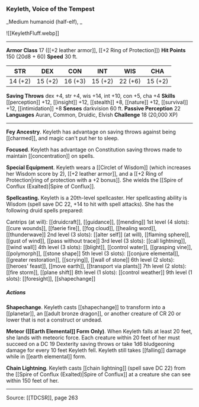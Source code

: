### Keyleth, Voice of the Tempest
_Medium humanoid (half-elf), _

![[KeylethFluff.webp]]




---

**Armor Class** 17 ([[+2 leather armor]], [[+2 Ring of Protection]])
**Hit Points** 150 (20d8 + 60)
**Speed** 30 ft.

| STR     | DEX     | CON     | INT     | WIS     | CHA     |
|---------|---------|---------|---------|---------|---------|
| 14 (+2) | 15 (+2) | 16 (+3) | 15 (+2) | 22 (+6) | 15 (+2) |

**Saving Throws** dex +4, str +4, wis +14, int +10, con +5, cha +4
**Skills** [[perception]] +12, [[insight]] +12, [[stealth]] +8, [[nature]] +12, [[survival]] +12, [[intimidation]] +8
**Senses** darkvision 60 ft.
**Passive Perception** 22
**Languages** Auran, Common, Druidic, Elvish
**Challenge** 18 (20,000 XP)

---

**Fey Ancestry**. Keyleth has advantage on saving throws against being [[charmed]], and magic can't put her to sleep.

**Focused**. Keyleth has advantage on Constitution saving throws made to maintain [[concentration]] on spells.

**Special Equipment**. Keyleth wears a [[Circlet of Wisdom]] (which increases her Wisdom score by 2), [[+2 leather armor]], and a [[+2 Ring of Protection|ring of protection with a +2 bonus]]. She wields the [[Spire of Conflux (Exalted)|Spire of Conflux]].

**Spellcasting.** Keyleth is a 20th-level spellcaster. Her spellcasting ability is Wisdom (spell save DC 22, +14 to hit with spell attacks). She has the following druid spells prepared:

Cantrips (at will): [[druidcraft]], [[guidance]], [[mending]]
1st level (4 slots): [[cure wounds]], [[faerie fire]], [[fog cloud]], [[healing word]], [[thunderwave]]
2nd level (3 slots): [[alter self]] (at will), [[flaming sphere]], [[gust of wind]], [[pass without trace]]
3rd level (3 slots): [[call lightning]], [[wind wall]]
4th level (3 slots): [[blight]], [[control water]], [[grasping vine]], [[polymorph]], [[stone shape]]
5th level (3 slots): [[conjure elemental]], [[greater restoration]], [[scrying]], [[wall of stone]]
6th level (2 slots): [[heroes' feast]], [[move earth]], [[transport via plants]]
7th level (2 slots): [[fire storm]], [[plane shift]]
8th level (1 slots): [[control weather]]
9th level (1 slots): [[foresight]], [[shapechange]]

##### Actions
**Shapechange**. Keyleth casts [[shapechange]] to transform into a [[planetar]], an [[adult bronze dragon]], or another creature of CR 20 or lower that is not a construct or undead.

**Meteor ([[Earth Elemental]] Form Only)**. When Keyleth falls at least 20 feet, she lands with meteoric force. Each creature within 20 feet of her must succeed on a DC 19 Dexterity saving throws or take 1d6 bludgeoning damage for every 10 feet Keyleth fell. Keyleth still takes [[falling]] damage while in [[earth elemental]] form.

**Chain Lightning**. Keyleth casts [[chain lightning]] (spell save DC 22) from the [[Spire of Conflux (Exalted)|Spire of Conflux]] at a creature she can see within 150 feet of her.


---

Source: [[TDCSR]], page 263